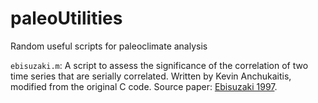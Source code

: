 # paleoUtilities
Random useful scripts for paleoclimate analysis

`ebisuzaki.m`: A script to assess the significance of the correlation of two time series that are serially correlated. Written by Kevin Anchukaitis, modified from the original C code. Source paper: [Ebisuzaki 1997](https://doi.org/10.1175/1520-0442(1997)010%3C2147:AMTETS%3E2.0.CO;2).
